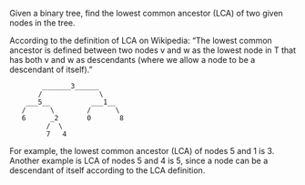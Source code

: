 Given a binary tree, find the lowest common ancestor
(LCA) of two given nodes in the tree.

According to the definition of LCA on Wikipedia:
    “The lowest common ancestor is defined between two nodes
    v and w as the lowest node in T that has both v and w as
    descendants
    (where we allow a node to be a descendant of itself).”
```
        _______3______
       /              \
    ___5__          ___1__
   /      \        /      \
   6      _2       0       8
         /  \
         7   4
```
For example, the lowest common ancestor (LCA) of nodes 5 and 1 is 3.
Another example is LCA of nodes 5 and 4 is 5,
since a node can be a descendant of itself according to the LCA definition.